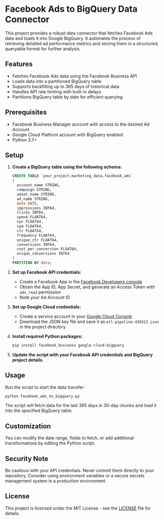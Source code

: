 # Facebook Ads to BigQuery Data Connector

This project provides a robust data connector that fetches Facebook Ads data and loads it into Google BigQuery. It automates the process of retrieving detailed ad performance metrics and storing them in a structured, queryable format for further analysis.

## Features

- Fetches Facebook Ads data using the Facebook Business API
- Loads data into a partitioned BigQuery table
- Supports backfilling up to 365 days of historical data
- Handles API rate limiting with built-in delays
- Partitions BigQuery table by date for efficient querying

## Prerequisites

- Facebook Business Manager account with access to the desired Ad Account
- Google Cloud Platform account with BigQuery enabled
- Python 3.7+

## Setup

1. **Create a BigQuery table using the following schema:**

   ```sql
   CREATE TABLE `your_project.marketing_data.facebook_ads`
   (
     account_name STRING,
     campaign STRING,
     adset_name STRING,
     ad_name STRING,
     date DATE,
     impressions INT64,
     clicks INT64,
     spend FLOAT64,
     cpc FLOAT64,
     cpm FLOAT64,
     ctr FLOAT64,
     frequency FLOAT64,
     unique_ctr FLOAT64,
     conversions INT64,
     cost_per_conversion FLOAT64,
     unique_conversions INT64
   )
   PARTITION BY date;
   ```

2. **Set up Facebook API credentials:**

   - Create a Facebook App in the [Facebook Developers console](https://developers.facebook.com/)
   - Obtain the App ID, App Secret, and generate an Access Token with `ads_read` permission
   - Note your Ad Account ID

3. **Set up Google Cloud credentials:**

   - Create a service account in your [Google Cloud Console](https://console.cloud.google.com/)
   - Download the JSON key file and save it as `etl-pipeline-430312.json` in the project directory

4. **Install required Python packages:**

   ```bash
   pip install facebook_business google-cloud-bigquery
   ```

5. **Update the script with your Facebook API credentials and BigQuery project details.**

## Usage

Run the script to start the data transfer:

```bash
python facebook_ads_to_bigquery.py
```

The script will fetch data for the last 365 days in 30-day chunks and load it into the specified BigQuery table.

## Customization

You can modify the date range, fields to fetch, or add additional transformations by editing the Python script.

## Security Note

Be cautious with your API credentials. Never commit them directly to your repository. Consider using environment variables or a secure secrets management system in a production environment.

## License

This project is licensed under the MIT License - see the [LICENSE](LICENSE) file for details.
